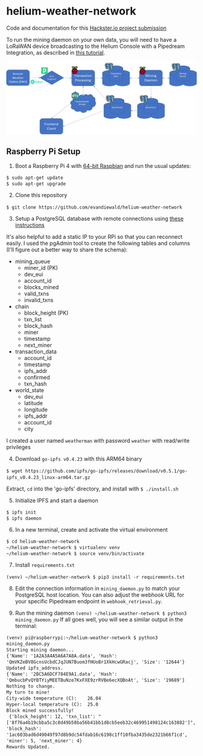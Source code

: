 # helium-weather-network

Code and documentation for this [Hackster.io project submission](https://www.hackster.io/evan-diewald/decentralized-climate-monitoring-at-the-point-of-need-95d8bb)

To run the mining daemon on your own data, you will need to have a LoRaWAN device broadcasting to the Helium Console with a Pipedream Integration, as described in [this tutorial](https://www.hackster.io/evan-diewald/routing-sensor-data-from-helium-devices-to-google-sheets-285699).

![network architecture flowchart](images/network_flowchart.jpg)

## Raspberry Pi Setup 
1. Boot a Raspberry Pi 4 with [64-bit Raspbian](https://downloads.raspberrypi.org/raspios_arm64/images/) and run the usual updates:

```
$ sudo apt-get update
$ sudo apt-get upgrade
```
2. Clone this repository

`$ git clone https://github.com/evandiewald/helium-weather-network`

3. Setup a PostgreSQL database with remote connections using [these instructions](https://opensource.com/article/17/10/set-postgres-database-your-raspberry-pi)

It's also helpful to add a static IP to your RPi so that you can reconnect easily. I used the pgAdmin tool to create the following tables and columns (I'll figure out a better way to share the schema):
* mining_queue
  * miner_id (PK)
  * dev_eui
  * account_id
  * blocks_mined
  * valid_txns
  * invalid_txns
* chain
  * block_height (PK)
  * txn_list
  * block_hash
  * miner
  * timestamp
  * next_miner
* transaction_data
  * account_id
  * timestamp
  * ipfs_addr
  * confirmed
  * txn_hash
* world_state
  * dev_eui
  * latitude
  * longitude
  * ipfs_addr
  * account_id
  * city

I created a user named `weatherman` with password `weather` with read/write privileges

4. Download `go-ipfs v0.4.23` with this ARM64 binary

`$ wget https://github.com/ipfs/go-ipfs/releases/download/v0.5.1/go-ipfs_v0.4.23_linux-arm64.tar.gz`

Extract, `cd` into the 'go-ipfs' directory, and install with 
`$ ./install.sh`

5. Initialize IPFS and start a daemon
```
$ ipfs init
$ ipfs daemon
```
6. In a new terminal, create and activate the virtual environment
```
$ cd helium-weather-network
~/helium-weather-network $ virtualenv venv
~/helium-weather-network $ source venv/bin/activate
```

7. Install `requirements.txt`

`(venv) ~/helium-weather-network $ pip3 install -r requirements.txt`

8. Edit the connection information in `mining_daemon.py` to match your PostgreSQL host location. You can also adjust the webhook URL for your specific Pipedream endpoint in `webhook_retrieval.py`.

8. Run the mining daemon
`(venv) ~/helium-weather-network $ python3 mining_daemon.py`
If all goes well, you will see a similar output in the terminal:

```
(venv) pi@raspberrypi:~/helium-weather-network $ python3 mining_daemon.py
Starting mining daemon...
{'Name': '1A2A3A4A5A6A7A8A.data', 'Hash': 'QmVKZeBV8GcnsUcbdCJqJUN7Buom3fHUoBr1XkHcwGRacj', 'Size': '12644'}
Updated ipfs_address.
{'Name': '2BC5A6DCF784E9A1.data', 'Hash': 'QmbucbPvQYBTYiyMEETBuNze7KxFXE9zrRVBe6ecXQBnAt', 'Size': '19689'}
Nothing to change.
My turn to mine!
City-wide temperature (C):    26.04
Hyper-local temperature (C):  25.0
Block mined successfully!
 {'block_height': 12, 'txn_list': "['8f76a4b19cbba5c3c8d49b58ba56b41bb1d8cb5eeb32c469951498124c163882']", 'block_hash': '1ac603bad6d49049f97d8b9dc54fdab16c6198c1ff10fba3435de2321b66f1cd', 'miner': 5, 'next_miner': 4}
Rewards Updated.
```
